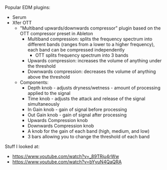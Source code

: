 Popular EDM plugins:
- Serum
- Xfer OTT
    - "Multiband upwards/downwards compressor" plugin based on the OTT compressor preset in Ableton
        - Multiband compression: splits the frequency spectrum into different bands (ranges from a lower to a higher frequency), each band can be compressed independently
            - OTT splits frequency spectrum into 3 bands
        - Upwards compression: increases the volume of anything under the threshold
        - Downwards compression: decreases the volume of anything above the threshold
    - Components:
        - Depth knob - adjusts dryness/wetness - amount of processing applied to the signal
        - Time knob - adjusts the attack and release of the signal simultaneously
        - In Gain knob - gain of signal before processing
        - Out Gain knob - gain of signal after processing
        - Upwards Compression knob
        - Downwards Compression knob
        - A knob for the gain of each band (high, medium, and low)
        - 3 bars allowing you to change the threshold of each band

Stuff I looked at:
- https://www.youtube.com/watch?v=_89TRju4rWw
- https://www.youtube.com/watch?v=bYyuN4QaQRA